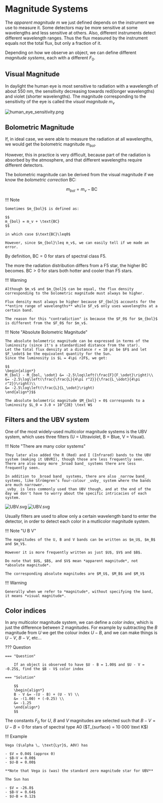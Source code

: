 # Magnitude Systems

The _apparent magnitude_ $m$ we just defined depends on the instrument we use to measure it.
Some detectors may be more sensitive at some wavelengths and less sensitive at others.
Also, different instruments detect different wavelength ranges.
Thus the flux measured by the instrument equals not the total flux, but only a fraction of it.

Depending on how we observe an object, we can define different _magnitude systems_, each with a different $F_0$.

## Visual Magnitude

In daylight the human eye is most sensitive to radiation with a wavelength of about 550 nm, the sensitivity decreasing towards red(longer wavelengths) and violet (shorter wavelengths).
The magnitude corresponding to the sensitivity of the eye is called the _visual magnitude_ $m_v$

![human_eye_sensitivity.png](../img/human_eye_sensitivity.png)

## Bolometric Magnitude

If, in ideal case, we were able to measure the radiation at all wavelengths, we would get the bolometric magnitude $m_{bol}$.

However, this in practice is very difficult, because part of the radiation is absorbed by the atmosphere, and that different wavelengths require different detectors.

The bolometric magnitude can be derived from the visual magnitude if we know the _bolometric correction_ $\text{BC}$:

$$
m_{bol} = m_v − \text{BC}
$$

!!! Note

    Sometimes $m_{bol}$ is defined as:

    $$
    m_{bol} = m_v + \text{BC}
    $$

    in which case $\text{BC}\leq0$

    However, since $m_{bol}\leq m_v$, we can easily tell if we made an error.

By definition, $\text{BC} = 0$ for stars of spectral class F5.

The more the radiation distribution differs from a F5 star, the higher $\text{BC}$ becomes. $\text{BC}>0$ for stars both hotter and cooler than F5 stars.

!!! Warning

    Although $m_v$ and $m_{bol}$ can be equal, the flux density corresponding to the bolometric magnitude must always be higher.

    Flux density must always be higher because $F_{bol}$ accounts for the **entire range of wavelengths** while $F_v$ only uses wavelengths at a certain band.

    The reason for this "contradiction" is because the $F_0$ for $m_{bol}$ is different from the $F_0$ for $m_v$.

!!! Note "Absolute Bolometric Magnitude"

    The absolute bolometric magnitude can be expressed in terms of the luminosity (since it's a standardized distance from the star).
    Let the total flux density at a distance r = 10 pc be $F$ and let $F_\odot$ be the equivalent quantity for the Sun.
    Since the luminosity is $L = 4\pi r2F$, we get:

    $$
    \begin{align*}
    M_{bol} - M_{bol, \odot} &= -2.5\log\left(\frac{F}{F_\odot}\right)\\
    &= -2.5\log\left(\frac{\frac{L}{4\pi r^2}}{\frac{L_\odot}{4\pi r^2}}\right)\\
    &= -2.5\log\left(\frac{L}{L_\odot}\right)
    \end{align*}$$

    The absolute bolometric magnitude $M_{bol} = 0$ corresponds to a luminosity $L_0 = 3.0 × 10^{28} \text W$

## Filters and the UBV system

One of the most widely-used multicolor magnitude systems is the UBV system, which uses three filters (U = Ultraviolet, B = Blue, V = Visual).

!!! Note "There are many color systems"

    They later also added the R (Red) and I (Infrared) bands to the UBV system (making it UBVRI), though those are less frequently seen.
    There are also many more _broad band_ systems there are less frequently seen.

    In addition to _broad band_ systems, there are also _narrow band_ systems, like Strömgren’s four-colour _uvby_ system where the bands are much narrower.
    _uvby_ is less commonly used than UBV though, and at the end of the day we don't have to worry about the specific intricacies of each system.

![UBV.svg](../img/UBV.svg#only-light)
![UBV.svg](../img/UBV_dark.svg#only-dark)

Usually filters are used to allow only a certain wavelength band to enter the detector, in order to detect each color in a mutlicolor magnitude system.

!!! Note "U B V"

    The magnitudes of the U, B and V bands can be written as $m_U$, $m_B$ and $m_V$.

    However it is more frequently written as just $U$, $V$ and $B$.

    Do note that $U$, $B$, and $V$ mean *apparent magnitude*, not *absolute magnitude*.

    The corresponding absolute magnitudes are $M_U$, $M_B$ and $M_V$

!!! Warning

    Generally when we refer to *magnitude*, without specifying the band, it means *visual magnitude*.

## Color indices

In any multicolor magnitude system, we can define a _color index_, which is just the difference between 2 magnitudes.
For example by subtracting the $B$ magnitude from $U$ we get the colour index $U − B$, and we can make things is $U - V$, $B - V$, etc...

??? Question

    === "Question"

        If an object is observed to have $U - B = 1.00$ and $U - V = -0.25$, find the $B - V$ color index

    === "Solution"

        $$
        \begin{align*}
        B - V &= -(U - B) + (U - V) \\
        &= -(1.00) + (-0.25) \\
        &= -1.25
        \end{align*}
        $$

The constants $F_0$ for $U$, $B$ and $V$ magnitudes are selected such that $B-V = U-B = 0$ for stars of spectral type A0 ($T_{surface} = 10 000 \text K$)

!!! Example

    Vega ($\alpha \, \text{Lyr}$, A0V) has

    - $V = 0.04$ (approx 0)
    - $B-V = 0.00$
    - $U-B = 0.00$

    **Note that Vega is (was) the standard zero magnitude star for UBV**

    The Sun has

    - $V = -26.8$
    - $B-V = 0.64$
    - $U-B = 0.12$
